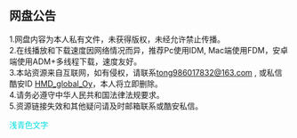 网盘公告
-------------
1.网盘内容为本人私有文件，未获得版权，未经允许禁止传播。  
2.在线播放和下载速度因网络情况而异，推荐Pc使用IDM, Mac端使用FDM，安卓端使用ADM+多线程下载，速度友好。  
3.本站资源来自互联网，如有侵权，请联系<tong986017832@163.com> , 或私信酷安ID [HMD_global_Oy](http://www.coolapk.com/u/885730
)，本人将立即删除。  
4.请务必遵守中华人民共和国法律法规要求。  
5.资源链接失效和其他疑问请及时邮箱联系或酷安私信。  

<font color="#00dddd">浅青色文字</font><br />
